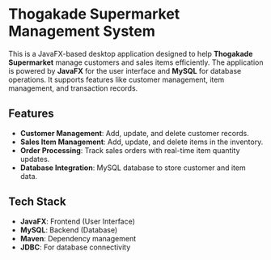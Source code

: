 # Thogakade Supermarket Management System

This is a JavaFX-based desktop application designed to help **Thogakade Supermarket** manage customers and sales items efficiently. The application is powered by **JavaFX** for the user interface and **MySQL** for database operations. It supports features like customer management, item management, and transaction records.

## Features

- **Customer Management**: Add, update, and delete customer records.
- **Sales Item Management**: Add, update, and delete items in the inventory.
- **Order Processing**: Track sales orders with real-time item quantity updates.
- **Database Integration**: MySQL database to store customer and item data.

## Tech Stack

- **JavaFX**: Frontend (User Interface)
- **MySQL**: Backend (Database)
- **Maven**: Dependency management
- **JDBC**: For database connectivity
